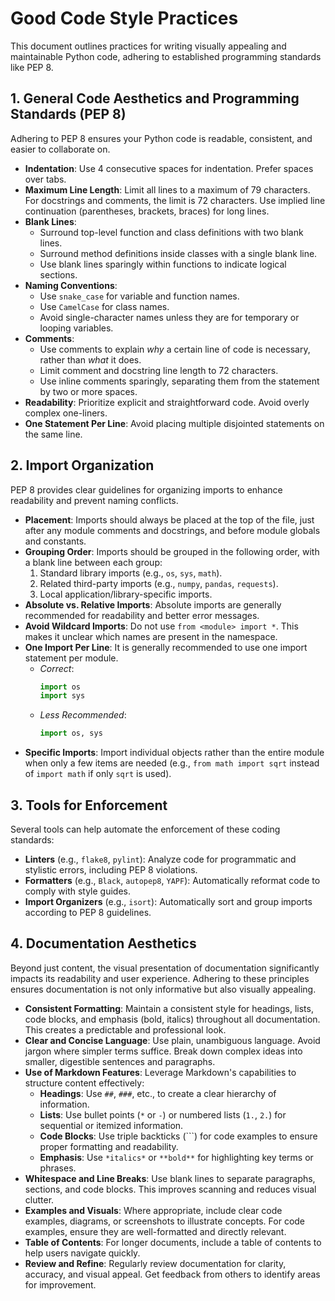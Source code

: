 # Good Code Style Practices

This document outlines practices for writing visually appealing and maintainable Python code, adhering to established programming standards like PEP 8.

## 1. General Code Aesthetics and Programming Standards (PEP 8)

Adhering to PEP 8 ensures your Python code is readable, consistent, and easier to collaborate on.

*   **Indentation**: Use 4 consecutive spaces for indentation. Prefer spaces over tabs.
*   **Maximum Line Length**: Limit all lines to a maximum of 79 characters. For docstrings and comments, the limit is 72 characters. Use implied line continuation (parentheses, brackets, braces) for long lines.
*   **Blank Lines**:
    *   Surround top-level function and class definitions with two blank lines.
    *   Surround method definitions inside classes with a single blank line.
    *   Use blank lines sparingly within functions to indicate logical sections.
*   **Naming Conventions**:
    *   Use `snake_case` for variable and function names.
    *   Use `CamelCase` for class names.
    *   Avoid single-character names unless they are for temporary or looping variables.
*   **Comments**:
    *   Use comments to explain *why* a certain line of code is necessary, rather than *what* it does.
    *   Limit comment and docstring line length to 72 characters.
    *   Use inline comments sparingly, separating them from the statement by two or more spaces.
*   **Readability**: Prioritize explicit and straightforward code. Avoid overly complex one-liners.
*   **One Statement Per Line**: Avoid placing multiple disjointed statements on the same line.

## 2. Import Organization

PEP 8 provides clear guidelines for organizing imports to enhance readability and prevent naming conflicts.

*   **Placement**: Imports should always be placed at the top of the file, just after any module comments and docstrings, and before module globals and constants.
*   **Grouping Order**: Imports should be grouped in the following order, with a blank line between each group:
    1.  Standard library imports (e.g., `os`, `sys`, `math`).
    2.  Related third-party imports (e.g., `numpy`, `pandas`, `requests`).
    3.  Local application/library-specific imports.
*   **Absolute vs. Relative Imports**: Absolute imports are generally recommended for readability and better error messages.
*   **Avoid Wildcard Imports**: Do not use `from <module> import *`. This makes it unclear which names are present in the namespace.
*   **One Import Per Line**: It is generally recommended to use one import statement per module.
    *   *Correct*:
        ```python
        import os
        import sys
        ```
    *   *Less Recommended*:
        ```python
        import os, sys
        ```
*   **Specific Imports**: Import individual objects rather than the entire module when only a few items are needed (e.g., `from math import sqrt` instead of `import math` if only `sqrt` is used).

## 3. Tools for Enforcement

Several tools can help automate the enforcement of these coding standards:

*   **Linters** (e.g., `flake8`, `pylint`): Analyze code for programmatic and stylistic errors, including PEP 8 violations.
*   **Formatters** (e.g., `Black`, `autopep8`, `YAPF`): Automatically reformat code to comply with style guides.
*   **Import Organizers** (e.g., `isort`): Automatically sort and group imports according to PEP 8 guidelines.

## 4. Documentation Aesthetics

Beyond just content, the visual presentation of documentation significantly impacts its readability and user experience. Adhering to these principles ensures documentation is not only informative but also visually appealing.

*   **Consistent Formatting**: Maintain a consistent style for headings, lists, code blocks, and emphasis (bold, italics) throughout all documentation. This creates a predictable and professional look.
*   **Clear and Concise Language**: Use plain, unambiguous language. Avoid jargon where simpler terms suffice. Break down complex ideas into smaller, digestible sentences and paragraphs.
*   **Use of Markdown Features**: Leverage Markdown's capabilities to structure content effectively:
    *   **Headings**: Use `##`, `###`, etc., to create a clear hierarchy of information.
    *   **Lists**: Use bullet points (`*` or `-`) or numbered lists (`1.`, `2.`) for sequential or itemized information.
    *   **Code Blocks**: Use triple backticks (```) for code examples to ensure proper formatting and readability.
    *   **Emphasis**: Use `*italics*` or `**bold**` for highlighting key terms or phrases.
*   **Whitespace and Line Breaks**: Use blank lines to separate paragraphs, sections, and code blocks. This improves scanning and reduces visual clutter.
*   **Examples and Visuals**: Where appropriate, include clear code examples, diagrams, or screenshots to illustrate concepts. For code examples, ensure they are well-formatted and directly relevant.
*   **Table of Contents**: For longer documents, include a table of contents to help users navigate quickly.
*   **Review and Refine**: Regularly review documentation for clarity, accuracy, and visual appeal. Get feedback from others to identify areas for improvement.
